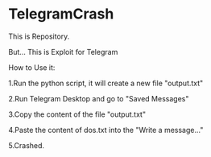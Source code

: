 # TelegramCrash
This is Repository. 

But... This is Exploit for Telegram 

How to Use it:

1.Run the python script, it will create a new file "output.txt"

2.Run Telegram Desktop and go to "Saved Messages"

3.Copy the content of the file "output.txt"

4.Paste the content of dos.txt into the "Write a message..."

5.Crashed.
